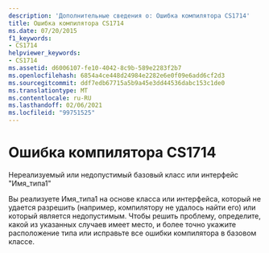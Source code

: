 ```yaml
---
description: 'Дополнительные сведения о: Ошибка компилятора CS1714'
title: Ошибка компилятора CS1714
ms.date: 07/20/2015
f1_keywords:
- CS1714
helpviewer_keywords:
- CS1714
ms.assetid: d6006107-fe10-4042-8c9b-589e2283f2b7
ms.openlocfilehash: 6854a4ce448d24984e2282e6e0f09e6add6cf2d3
ms.sourcegitcommit: ddf7edb67715a5b9a45e3dd44536dabc153c1de0
ms.translationtype: MT
ms.contentlocale: ru-RU
ms.lasthandoff: 02/06/2021
ms.locfileid: "99751525"
---
```

# <a name="compiler-error-cs1714"></a>Ошибка компилятора CS1714

Нереализуемый или недопустимый базовый класс или интерфейс "Имя_типа1"  
  
 Вы реализуете Имя_типа1 на основе класса или интерфейса, который не удается разрешить (например, компилятору не удалось найти его) или который является недопустимым. Чтобы решить проблему, определите, какой из указанных случаев имеет место, и более точно укажите расположение типа или исправьте все ошибки компилятора в базовом классе.
